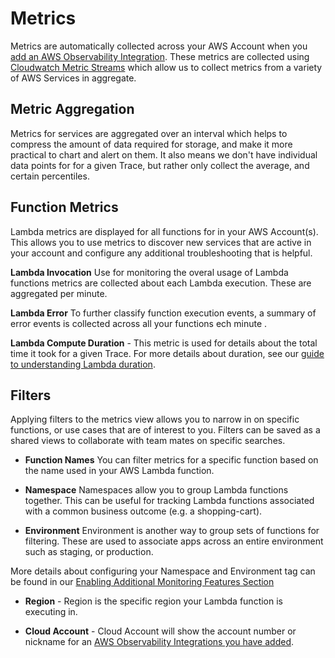 <!--
title: Metrics
menuText: Metrics
description: A guide to using our metric views and create your own.
menuOrder: 6
-->

# Metrics 
Metrics are automatically collected across your AWS Account
when you [add an AWS Observability Integration](../instrumentation/index.md#adding-the-aws-observability-integration). These metrics are collected
using [Cloudwatch Metric Streams](../instrumentation/data-sources.md#metric-streams)
which allow us to collect metrics from a variety of AWS Services in aggregate.

## Metric Aggregation
Metrics for services are aggregated over an interval which helps to compress
the amount of data required for storage, and make it more practical to 
chart and alert on them. It also means we don't have individual data points for
for a given Trace, but rather only collect the average, and certain percentiles.

## Function Metrics

Lambda metrics are displayed for all functions for in your AWS Account(s). This
allows you to use metrics to discover new services that are active in your account
and configure any additional troubleshooting that is helpful. 

**Lambda Invocation**
Use for monitoring the overal usage of Lambda functions metrics are collected
about each Lambda execution. These are aggregated per minute.

**Lambda Error** 
To further classify function execution events, a summary of error events is collected
across all your functions ech minute .

**Lambda Compute Duration** - This metric is used for details about the
total time it took for a given Trace. For more details about duration, see our 
[guide to understanding Lambda duration](./duration.md).

## Filters
Applying filters to the metrics view allows you to narrow in on 
specific functions, or use cases that are of interest to you. Filters can be saved
as a shared views to collaborate with team mates on specific searches. 

- **Function Names** You can filter metrics for a specific function based on the
name used in your AWS Lambda function.

- **Namespace** Namespaces allow you to group Lambda functions together. This can be useful
for tracking Lambda functions associated with a common business outcome (e.g. a shopping-cart).

- **Environment** Environment is another way to group sets of functions for filtering. These are used to associate apps across an entire environment such as staging, or production. 

More details about configuring your Namespace and Environment tag can be found in our [Enabling Additional Monitoring Features Section](../instrumentation/enabling-logs-traces.md#setting-environment-and-namespace-tags)

- **Region** - Region is the specific region your Lambda function is executing in. 

- **Cloud Account** - Cloud Account will show the account number or nickname for an [AWS Observability Integrations you have added](../instrumentation/index.md#adding-the-aws-observability-integration).



